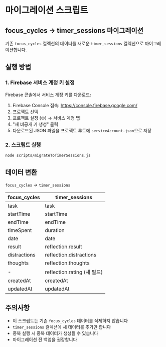 # 마이그레이션 스크립트

## focus_cycles → timer_sessions 마이그레이션

기존 `focus_cycles` 컬렉션의 데이터를 새로운 `timer_sessions` 컬렉션으로 마이그레이션합니다.

## 실행 방법

### 1. Firebase 서비스 계정 키 설정

Firebase 콘솔에서 서비스 계정 키를 다운로드:

1. Firebase Console 접속: https://console.firebase.google.com/
2. 프로젝트 선택
3. 프로젝트 설정 (⚙️) → 서비스 계정 탭
4. "새 비공개 키 생성" 클릭
5. 다운로드된 JSON 파일을 프로젝트 루트에 `serviceAccount.json`으로 저장

### 2. 스크립트 실행

```bash
node scripts/migrateToTimerSessions.js
```

## 데이터 변환

`focus_cycles` → `timer_sessions`

| focus_cycles | timer_sessions              |
| ------------ | --------------------------- |
| task         | task                        |
| startTime    | startTime                   |
| endTime      | endTime                     |
| timeSpent    | duration                    |
| date         | date                        |
| result       | reflection.result           |
| distractions | reflection.distractions     |
| thoughts     | reflection.thoughts         |
| -            | reflection.rating (새 필드) |
| createdAt    | createdAt                   |
| updatedAt    | updatedAt                   |

## 주의사항

- 이 스크립트는 기존 `focus_cycles` 데이터를 삭제하지 않습니다
- `timer_sessions` 컬렉션에 새 데이터를 추가만 합니다
- 중복 실행 시 중복 데이터가 생성될 수 있습니다
- 마이그레이션 전 백업을 권장합니다
